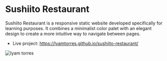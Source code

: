 # Sushiito Restaurant
Sushiito Restaurant is a responsive static website developed specifically for learning purposes. It combines a minimalist color palet with an elegant design to create a more intuitive way to navigate between pages.

* Live project: https://lyamtorres.github.io/sushiito-restaurant/

![lyam torres](https://repository-images.githubusercontent.com/246410529/bb71b180-be46-11ea-8882-d2b2019354e4)

